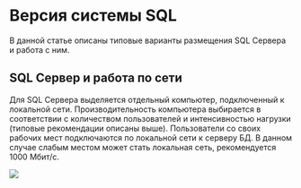 # Версия системы SQL

В данной статье описаны типовые варианты размещения SQL Сервера и работа с ним.

## SQL Сервер и работа по сети

Для SQL Сервера выделяется отдельный компьютер, подключенный к локальной сети. Производительность компьютера выбирается в соответствии с количеством пользователей и интенсивностью нагрузки (типовые рекомендации описаны выше). Пользователи со своих рабочих мест подключаются по локальной сети к серверу БД. В данном случае слабым местом может стать локальная сеть, рекомендуется 1000 Мбит/с.

![](Aspose.Words.6f13226c-9016-4dda-be57-653ed66d987a.004.png)

